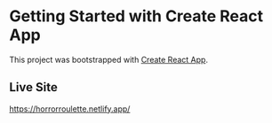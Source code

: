 # Getting Started with Create React App

This project was bootstrapped with [Create React App](https://github.com/facebook/create-react-app).

## Live Site

https://horrorroulette.netlify.app/ 

